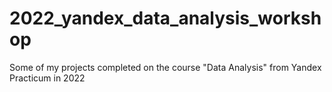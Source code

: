# 2022_yandex_data_analysis_workshop
Some of my projects completed on the course "Data Analysis" from Yandex Practicum in 2022
